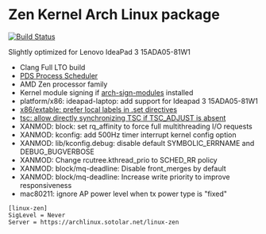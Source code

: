 # Zen Kernel Arch Linux package
[![Build Status](https://drone02.sotolar.net/api/badges/misotolar/linux-zen/status.svg)](https://drone02.sotolar.net/misotolar/linux-zen)

Slightly optimized for Lenovo IdeaPad 3 15ADA05-81W1

- Clang Full LTO build
- [PDS Process Scheduler](https://gitlab.com/alfredchen/projectc)
- AMD Zen processor family
- Kernel module signing if [arch-sign-modules](https://aur.archlinux.org/packages/arch-sign-modules) installed
- platform/x86: ideapad-laptop: add support for Ideapad 3 15ADA05-81W1
- [x86/extable: prefer local labels in .set directives](https://github.com/ClangBuiltLinux/linux/issues/1612)
- [tsc: allow directly synchronizing TSC if TSC_ADJUST is absent](https://bugzilla.kernel.org/show_bug.cgi?id=202525)
- XANMOD: block: set rq_affinity to force full multithreading I/O requests
- XANMOD: kconfig: add 500Hz timer interrupt kernel config option
- XANMOD: lib/kconfig.debug: disable default SYMBOLIC_ERRNAME and DEBUG_BUGVERBOSE
- XANMOD: Change rcutree.kthread_prio to SCHED_RR policy
- XANMOD: block/mq-deadline: Disable front_merges by default
- XANMOD: block/mq-deadline: Increase write priority to improve responsiveness
- mac80211: ignore AP power level when tx power type is "fixed"

```
[linux-zen]
SigLevel = Never
Server = https://archlinux.sotolar.net/linux-zen
```